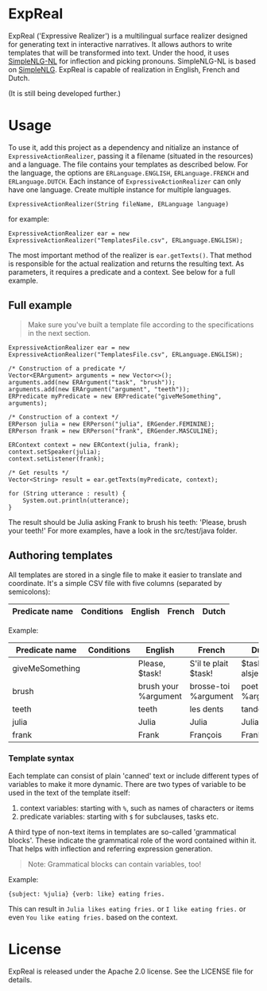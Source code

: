 # ExpReal

ExpReal ('Expressive Realizer') is a multilingual surface realizer designed for generating text in interactive narratives. It allows authors to write templates that will be transformed into text. Under the hood, it uses [SimpleNLG-NL](https://github.com/rfdj/SimpleNLG-NL) for inflection and picking pronouns. SimpleNLG-NL is based on [SimpleNLG](https://github.com/simplenlg/simplenlg). ExpReal is capable of realization in English, French and Dutch.

(It is still being developed further.)

# Usage
To use it, add this project as a dependency and nitialize an instance of `ExpressiveActionRealizer`, passing it a filename (situated in the resources) and a language. The file contains your templates as described below. For the language, the options are `ERLanguage.ENGLISH`, `ERLanguage.FRENCH` and `ERLanguage.DUTCH`. Each instance of `ExpressiveActionRealizer` can only have one language. Create multiple instance for multiple languages.

```
ExpressiveActionRealizer(String fileName, ERLanguage language)
```
for example:
```
ExpressiveActionRealizer ear = new ExpressiveActionRealizer("TemplatesFile.csv", ERLanguage.ENGLISH);
```

The most important method of the realizer is `ear.getTexts()`. That method is responsible for the actual realization and returns the resulting text. As parameters, it requires a predicate and a context. See below for a full example.

## Full example
> Make sure you've built a template file according to the specifications in the next section.
```
ExpressiveActionRealizer ear = new ExpressiveActionRealizer("TemplatesFile.csv", ERLanguage.ENGLISH);

/* Construction of a predicate */
Vector<ERArgument> arguments = new Vector<>();
arguments.add(new ERArgument("task", "brush"));
arguments.add(new ERArgument("argument", "teeth"));
ERPredicate myPredicate = new ERPredicate("giveMeSomething", arguments);

/* Construction of a context */
ERPerson julia = new ERPerson("julia", ERGender.FEMININE);
ERPerson frank = new ERPerson("frank", ERGender.MASCULINE);

ERContext context = new ERContext(julia, frank);
context.setSpeaker(julia);
context.setListener(frank);

/* Get results */
Vector<String> result = ear.getTexts(myPredicate, context);

for (String utterance : result) {
    System.out.println(utterance);
}
```
The result should be Julia asking Frank to brush his teeth: 'Please, brush your teeth!'
For more examples, have a look in the src/test/java folder.

## Authoring templates
All templates are stored in a single file to make it easier to translate and coordinate. It's a simple CSV file with five columns (separated by semicolons):

| Predicate name | Conditions | English | French | Dutch|
|---|---|---|---|---|

Example:


| Predicate name | Conditions | English | French | Dutch|
|---|---|---|---|---|
|giveMeSomething| |Please, $task!|S'il te plait $task!| $task, alsjeblieft!|
|brush| |brush your %argument|brosse-toi %argument|poets je %argument|
|teeth| |teeth|les dents|tanden|
|julia| |Julia|Julia|Julia|
|frank| |Frank|François|Frank|

### Template syntax
Each template can consist of plain 'canned' text or include different types of variables to make it more dynamic. There are two types of variable to be used in the text of the template itself:
1. context variables: starting with `%`, such as names of characters or items 
1. predicate variables: starting with `$` for subclauses, tasks etc.

A third type of non-text items in templates are so-called 'grammatical blocks'. These indicate the grammatical role of the word contained within it. That helps with inflection and referring expression generation.

> Note: Grammatical blocks can contain variables, too!

Example:

```
{subject: %julia} {verb: like} eating fries.
``` 

This can result in `Julia likes eating fries.` or `I like eating fries.` or even `You like eating fries.` based on the context.

# License
ExpReal is released under the Apache 2.0 license. See the LICENSE file for details.



